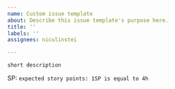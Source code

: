 ```yaml
---
name: Custom issue template
about: Describe this issue template's purpose here.
title: ''
labels: ''
assignees: niculinstei

---
```


`short description`

SP: `expected story points: 1SP is equal to 4h`
